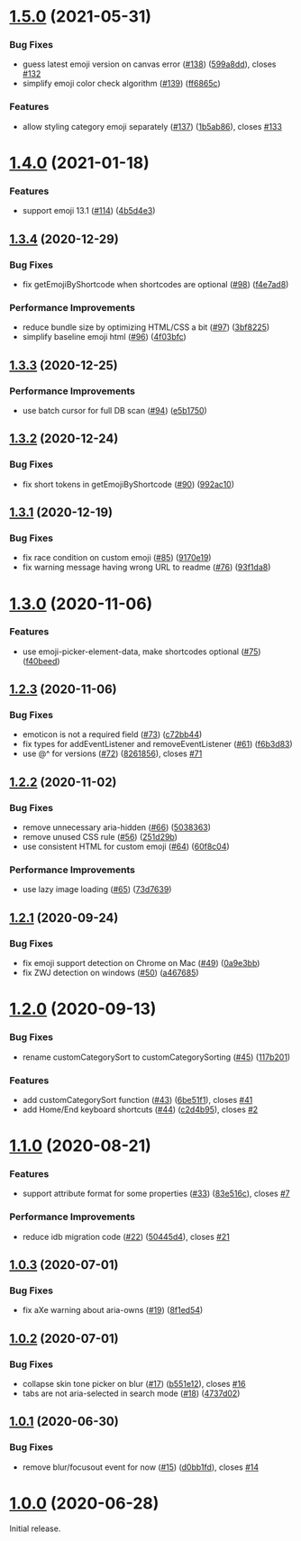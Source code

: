 # [1.5.0](https://github.com/nolanlawson/emoji-picker-element/compare/v1.4.0...v1.5.0) (2021-05-31)


### Bug Fixes

* guess latest emoji version on canvas error ([#138](https://github.com/nolanlawson/emoji-picker-element/issues/138)) ([599a8dd](https://github.com/nolanlawson/emoji-picker-element/commit/599a8ddaaf0d64f0d1964319199509ad324dc970)), closes [#132](https://github.com/nolanlawson/emoji-picker-element/issues/132)
* simplify emoji color check algorithm ([#139](https://github.com/nolanlawson/emoji-picker-element/issues/139)) ([ff6865c](https://github.com/nolanlawson/emoji-picker-element/commit/ff6865ce859669e1a1510daf377f9be67d140b8c))


### Features

* allow styling category emoji separately ([#137](https://github.com/nolanlawson/emoji-picker-element/issues/137)) ([1b5ab86](https://github.com/nolanlawson/emoji-picker-element/commit/1b5ab86baf6d854fe3b5a52fa570b7688b9763be)), closes [#133](https://github.com/nolanlawson/emoji-picker-element/issues/133)



# [1.4.0](https://github.com/nolanlawson/emoji-picker-element/compare/v1.3.4...v1.4.0) (2021-01-18)


### Features

* support emoji 13.1 ([#114](https://github.com/nolanlawson/emoji-picker-element/issues/114)) ([4b5d4e3](https://github.com/nolanlawson/emoji-picker-element/commit/4b5d4e39df7e1770d12181c14ec1ac191263e5c4))



## [1.3.4](https://github.com/nolanlawson/emoji-picker-element/compare/v1.3.3...v1.3.4) (2020-12-29)


### Bug Fixes

* fix getEmojiByShortcode when shortcodes are optional ([#98](https://github.com/nolanlawson/emoji-picker-element/issues/98)) ([f4e7ad8](https://github.com/nolanlawson/emoji-picker-element/commit/f4e7ad8bdf063b0ca07dbbd3f9d1dcf50138de8a))


### Performance Improvements

* reduce bundle size by optimizing HTML/CSS a bit ([#97](https://github.com/nolanlawson/emoji-picker-element/issues/97)) ([3bf8225](https://github.com/nolanlawson/emoji-picker-element/commit/3bf8225b41f3cee9a8ec37cc00afd8f32a1a6499))
* simplify baseline emoji html ([#96](https://github.com/nolanlawson/emoji-picker-element/issues/96)) ([4f03bfc](https://github.com/nolanlawson/emoji-picker-element/commit/4f03bfc961145a95ebfa2deb3d6b5c23ded60d37))



## [1.3.3](https://github.com/nolanlawson/emoji-picker-element/compare/v1.3.2...v1.3.3) (2020-12-25)


### Performance Improvements

* use batch cursor for full DB scan ([#94](https://github.com/nolanlawson/emoji-picker-element/issues/94)) ([e5b1750](https://github.com/nolanlawson/emoji-picker-element/commit/e5b17505722ea0800431b5b9b53d7d59d03142ab))



## [1.3.2](https://github.com/nolanlawson/emoji-picker-element/compare/v1.3.1...v1.3.2) (2020-12-24)


### Bug Fixes

* fix short tokens in getEmojiByShortcode ([#90](https://github.com/nolanlawson/emoji-picker-element/issues/90)) ([992ac10](https://github.com/nolanlawson/emoji-picker-element/commit/992ac10164a46b28d87c348894cdd12d8eaaa015))



## [1.3.1](https://github.com/nolanlawson/emoji-picker-element/compare/v1.3.0...v1.3.1) (2020-12-19)


### Bug Fixes

* fix race condition on custom emoji ([#85](https://github.com/nolanlawson/emoji-picker-element/issues/85)) ([9170e19](https://github.com/nolanlawson/emoji-picker-element/commit/9170e19734dac7d4aa90ad373dc76c493b89dcc7))
* fix warning message having wrong URL to readme ([#76](https://github.com/nolanlawson/emoji-picker-element/issues/76)) ([93f1da8](https://github.com/nolanlawson/emoji-picker-element/commit/93f1da8058682da054c973e72896c611f6059f7a))



# [1.3.0](https://github.com/nolanlawson/emoji-picker-element/compare/v1.2.3...v1.3.0) (2020-11-06)


### Features

* use emoji-picker-element-data, make shortcodes optional ([#75](https://github.com/nolanlawson/emoji-picker-element/issues/75)) ([f40beed](https://github.com/nolanlawson/emoji-picker-element/commit/f40beeddd10c70392041ec9b045c299488beaa9a))



## [1.2.3](https://github.com/nolanlawson/emoji-picker-element/compare/v1.2.2...v1.2.3) (2020-11-06)


### Bug Fixes

* emoticon is not a required field ([#73](https://github.com/nolanlawson/emoji-picker-element/issues/73)) ([c72bb44](https://github.com/nolanlawson/emoji-picker-element/commit/c72bb44a28ef7844a886beb8900caa5cc198af66))
* fix types for addEventListener and removeEventListener ([#61](https://github.com/nolanlawson/emoji-picker-element/issues/61)) ([f6b3d83](https://github.com/nolanlawson/emoji-picker-element/commit/f6b3d834b89a0be7d86258b3a762469ca82431f3))
* use @^ for versions ([#72](https://github.com/nolanlawson/emoji-picker-element/issues/72)) ([8261856](https://github.com/nolanlawson/emoji-picker-element/commit/82618562f1cc283a86e7939fce331705519ca9f6)), closes [#71](https://github.com/nolanlawson/emoji-picker-element/issues/71)



## [1.2.2](https://github.com/nolanlawson/emoji-picker-element/compare/v1.2.1...v1.2.2) (2020-11-02)


### Bug Fixes

* remove unnecessary aria-hidden ([#66](https://github.com/nolanlawson/emoji-picker-element/issues/66)) ([5038363](https://github.com/nolanlawson/emoji-picker-element/commit/50383632ce9dd3434812e6db2fa16d7774a9f6f3))
* remove unused CSS rule ([#56](https://github.com/nolanlawson/emoji-picker-element/issues/56)) ([251d29b](https://github.com/nolanlawson/emoji-picker-element/commit/251d29b3097461252f1b36de49037451501f7de2))
* use consistent HTML for custom emoji ([#64](https://github.com/nolanlawson/emoji-picker-element/issues/64)) ([60f8c04](https://github.com/nolanlawson/emoji-picker-element/commit/60f8c04e4c8dd82a1bebc997eb972651ac5a101a))


### Performance Improvements

* use lazy image loading ([#65](https://github.com/nolanlawson/emoji-picker-element/issues/65)) ([73d7639](https://github.com/nolanlawson/emoji-picker-element/commit/73d76399f77c86bb9f43e67925c0fde8d5935861))



## [1.2.1](https://github.com/nolanlawson/emoji-picker-element/compare/v1.2.0...v1.2.1) (2020-09-24)


### Bug Fixes

* fix emoji support detection on Chrome on Mac ([#49](https://github.com/nolanlawson/emoji-picker-element/issues/49)) ([0a9e3bb](https://github.com/nolanlawson/emoji-picker-element/commit/0a9e3bb0734fbb868324dfaaf0e591b84ce6bccf))
* fix ZWJ detection on windows ([#50](https://github.com/nolanlawson/emoji-picker-element/issues/50)) ([a467685](https://github.com/nolanlawson/emoji-picker-element/commit/a4676858801f51057c5831e5fed07b5fadf4748b))



# [1.2.0](https://github.com/nolanlawson/emoji-picker-element/compare/v1.1.0...v1.2.0) (2020-09-13)


### Bug Fixes

* rename customCategorySort to customCategorySorting ([#45](https://github.com/nolanlawson/emoji-picker-element/issues/45)) ([117b201](https://github.com/nolanlawson/emoji-picker-element/commit/117b201ac00836091f5df9176640fb175354a9c8))


### Features

* add customCategorySort function ([#43](https://github.com/nolanlawson/emoji-picker-element/issues/43)) ([6be51f1](https://github.com/nolanlawson/emoji-picker-element/commit/6be51f18063198676fc3091405a9c9d62f85f910)), closes [#41](https://github.com/nolanlawson/emoji-picker-element/issues/41)
* add Home/End keyboard shortcuts ([#44](https://github.com/nolanlawson/emoji-picker-element/issues/44)) ([c2d4b95](https://github.com/nolanlawson/emoji-picker-element/commit/c2d4b950dbe6d1061ed75d06da66a79b92dbe601)), closes [#2](https://github.com/nolanlawson/emoji-picker-element/issues/2)



# [1.1.0](https://github.com/nolanlawson/emoji-picker-element/compare/v1.0.3...v1.1.0) (2020-08-21)


### Features

* support attribute format for some properties ([#33](https://github.com/nolanlawson/emoji-picker-element/issues/33)) ([83e516c](https://github.com/nolanlawson/emoji-picker-element/commit/83e516ce2168ec32e661e962d1429c989cf7b7e8)), closes [#7](https://github.com/nolanlawson/emoji-picker-element/issues/7)


### Performance Improvements

* reduce idb migration code ([#22](https://github.com/nolanlawson/emoji-picker-element/issues/22)) ([50445d4](https://github.com/nolanlawson/emoji-picker-element/commit/50445d4db58716df6305856d1d01730504683ee7)), closes [#21](https://github.com/nolanlawson/emoji-picker-element/issues/21)



## [1.0.3](https://github.com/nolanlawson/emoji-picker-element/compare/v1.0.2...v1.0.3) (2020-07-01)


### Bug Fixes

* fix aXe warning about aria-owns ([#19](https://github.com/nolanlawson/emoji-picker-element/issues/19)) ([8f1ed54](https://github.com/nolanlawson/emoji-picker-element/commit/8f1ed5434e6166b1ff9f551e4a97d9e98723ebd2))



## [1.0.2](https://github.com/nolanlawson/emoji-picker-element/compare/v1.0.1...v1.0.2) (2020-07-01)


### Bug Fixes

* collapse skin tone picker on blur ([#17](https://github.com/nolanlawson/emoji-picker-element/issues/17)) ([b551e12](https://github.com/nolanlawson/emoji-picker-element/commit/b551e1276be80d06e3a48fbb98e506c7dba9d5e7)), closes [#16](https://github.com/nolanlawson/emoji-picker-element/issues/16)
* tabs are not aria-selected in search mode ([#18](https://github.com/nolanlawson/emoji-picker-element/issues/18)) ([4737d02](https://github.com/nolanlawson/emoji-picker-element/commit/4737d023b7d01a8280a028d49f594f46743a4059))



## [1.0.1](https://github.com/nolanlawson/emoji-picker-element/compare/v1.0.0...v1.0.1) (2020-06-30)


### Bug Fixes

* remove blur/focusout event for now ([#15](https://github.com/nolanlawson/emoji-picker-element/issues/15)) ([d0bb1fd](https://github.com/nolanlawson/emoji-picker-element/commit/d0bb1fd51dc66ebfdd3d817f00335966773e7ec2)), closes [#14](https://github.com/nolanlawson/emoji-picker-element/issues/14)



# [1.0.0](https://github.com/nolanlawson/emoji-picker-element/compare/28c6864d754ac7391893bbef45455e7df6eee93d...v1.0.0) (2020-06-28)

Initial release.